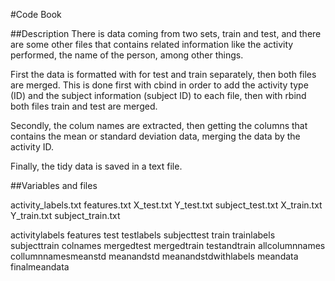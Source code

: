 #Code Book

##Description
There is data coming from two sets, train and test, and there are some other files that contains related information like the activity performed, the name of the person, among other things.

First the data is formatted with for test and train separately, then both files are merged. This is done first with cbind in order to add the activity type (ID) and the subject information (subject ID) to each file, then with rbind both files train and test are merged.

Secondly, the colum names are extracted, then getting the columns that contains the mean or standard deviation data, merging the data by the activity ID.

Finally, the tidy data is saved in a text file.

##Variables and files

activity_labels.txt
features.txt
X_test.txt
Y_test.txt
subject_test.txt
X_train.txt
Y_train.txt
subject_train.txt


activitylabels
features
test
testlabels
subjecttest
train
trainlabels
subjecttrain
colnames
mergedtest
mergedtrain
testandtrain
allcolumnnames
collumnnamesmeanstd
meanandstd
meanandstdwithlabels
meandata
finalmeandata
 
